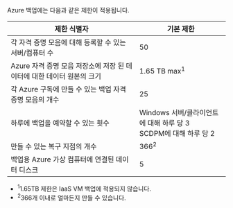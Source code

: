 
Azure 백업에는 다음과 같은 제한이 적용됩니다.

| 제한 식별자 | 기본 제한 |
|---|---|
|각 자격 증명 모음에 대해 등록할 수 있는 서버/컴퓨터 수|50|
|Azure 자격 증명 모음 저장소에 저장 된 데이터에 대한 데이터 원본의 크기|1.65 TB max<sup>1</sup>|
|각 Azure 구독에 만들 수 있는 백업 자격 증명 모음의 개수|25|
|하루에 백업을 예약할 수 있는 횟수|Windows 서버/클라이언트에 대해 하루 당 3 <br/> SCDPM에 대해 하루 당 2|
|만들 수 있는 복구 지점의 개수|366<sup>2</sup>|
|백업용 Azure 가상 컴퓨터에 연결된 데이터 디스크|5|

- <sup>1</sup>1.65TB 제한은 IaaS VM 백업에 적용되지 않습니다.
- <sup>2</sup>366개 이내로 얼마든지 만들 수 있습니다.

<!---HONumber=July15_HO4-->